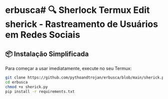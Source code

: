 # erbusca# 🔍 Sherlock Termux Edit sherick - Rastreamento de Usuários em Redes Sociais

## 📦 Instalação Simplificada

Para começar a usar imediatamente, execute no seu Termux:

```bash
git clone https://github.com/pythoandtrojan/erbusca/blob/main/sherick.py
cd erbusca
chmod +x sherick.py
pip install -r requirements.txt 
